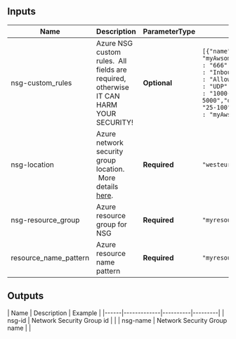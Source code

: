 ## Inputs

| Name | Description | ParameterType | Example | ValueType | Default |
|------|-------------|----------|---------|:----:|:-----:|
| nsg-custom\_rules | Azure NSG custom rules. &nbsp;All fields are required, otherwise IT CAN HARM YOUR SECURITY! |**Optional** |```[{"name"                  : "myAwsomeRule","priority"              : "666","direction"             : "Inbound","access"                : "Allow","protocol"              : "UDP","source_port_range"     : "1000-5000","destination_port_range": "25-100","description"           : "myAwsomeDescription"}]``` | list | `[]` |
| nsg-location | Azure network security group location. &nbsp;More details [here](https://azure.microsoft.com/en-us/global-infrastructure/regions/). |**Required** |```"westeurope"``` | string | `""` |
| nsg-resource\_group | Azure resource group for NSG |**Required** |```"myresourcegroup"``` | string | `""` |
| resource\_name\_pattern | Azure resource name pattern |**Required** |```"myresource"``` | string | `""` |

## Outputs

| Name | Description | Example |
|------|-------------|----------|---------|
| nsg-id | Network Security Group id | |
| nsg-name | Network Security Group name | |


